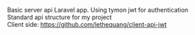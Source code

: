 Basic server api Laravel app. Using tymon jwt for authentication</br>
Standard api structure for my project </br>
Client side: https://github.com/lethequang/client-api-jwt
